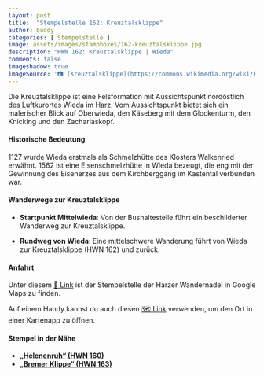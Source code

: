 ```yaml
---
layout: post
title:  "Stempelstelle 162: Kreuztalsklippe"
author: buddy
categories: [ Stempelstelle ]
image: assets/images/stampboxes/162-kreuztalsklippe.jpg
description: "HWN 162: Kreuztalsklippe | Wieda"
comments: false
imageshadow: true
imageSource: '📷 [Kreuztalsklippe](https://commons.wikimedia.org/wiki/File:Kreuztalsklippe.jpg) von <a href="//commons.wikimedia.org/wiki/User:FB1969" title="User:FB1969">FB1969</a> unter Lizenz [CC BY-SA 4.0](https://creativecommons.org/licenses/by-sa/4.0)'
---
```


Die Kreuztalsklippe ist eine Felsformation mit Aussichtspunkt nordöstlich des Luftkurortes Wieda im Harz. Vom Aussichtspunkt bietet sich ein malerischer Blick auf Oberwieda, den Käseberg mit dem Glockenturm, den Knicking und den Zachariaskopf. 

#### Historische Bedeutung

1127 wurde Wieda erstmals als Schmelzhütte des Klosters Walkenried erwähnt. 1562 ist eine Eisenschmelzhütte in Wieda bezeugt, die eng mit der Gewinnung des Eisenerzes aus dem Kirchberggang im Kastental verbunden war. 

#### Wanderwege zur Kreuztalsklippe

- **Startpunkt Mittelwieda**: Von der Bushaltestelle führt ein beschilderter Wanderweg zur Kreuztalsklippe. 

- **Rundweg von Wieda**: Eine mittelschwere Wanderung führt von Wieda zur Kreuztalsklippe (HWN 162) und zurück. 

#### Anfahrt

Unter diesem [📍 Link](https://www.google.com/maps/dir/?api=1&origin=&destination=51.62819%2C%2010.58487) ist der Stempelstelle der Harzer Wandernadel in Google Maps zu finden.

<div class="android-only">
  Auf einem Handy kannst du auch diesen 
  <a href="geo:51.62819,10.58487">🗺️ Link</a> 
  verwenden, um den Ort in einer Kartenapp zu öffnen.
  <p></p>
</div>

#### Stempel in der Nähe

- [**„Helenenruh“ (HWN 160)**](/stempelstelle-160-helenenruh-zorge)
- [**„Bremer Klippe“ (HWN 163)**](/stempelstelle-163-gipfelblick-am-kaiserweg)
